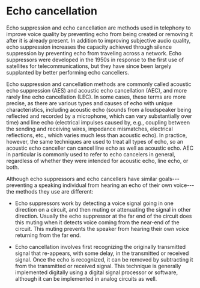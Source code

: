 # Echo cancellation


Echo suppression and echo cancellation are methods used in telephony to
improve voice quality by preventing echo from being created or removing
it after it is already present. In addition to improving subjective
audio quality, echo suppression increases the capacity achieved through
silence suppression by preventing echo from traveling across a network.
Echo suppressors were developed in the 1950s in response to the first
use of satellites for telecommunications, but they have since been
largely supplanted by better performing echo cancellers.

Echo suppression and cancellation methods are commonly called acoustic
echo suppression (AES) and acoustic echo cancellation (AEC), and more
rarely line echo cancellation (LEC). In some cases, these terms are more
precise, as there are various types and causes of echo with unique
characteristics, including acoustic echo (sounds from a loudspeaker
being reflected and recorded by a microphone, which can vary
substantially over time) and line echo (electrical impulses caused by,
e.g., coupling between the sending and receiving wires, impedance
mismatches, electrical reflections, etc., which varies much less than
acoustic echo). In practice, however, the same techniques are used to
treat all types of echo, so an acoustic echo canceller can cancel line
echo as well as acoustic echo. AEC in particular is commonly used to
refer to echo cancelers in general, regardless of whether they were
intended for acoustic echo, line echo, or both.

Although echo suppressors and echo cancellers have similar
goals---preventing a speaking individual from hearing an echo of their
own voice---the methods they use are different:

- Echo suppressors work by detecting a voice signal going in one
    direction on a circuit, and then muting or attenuating the signal in
    other direction. Usually the echo suppressor at the far end of the
    circuit does this muting when it detects voice coming from the
    near-end of the circuit. This muting prevents the speaker from
    hearing their own voice returning from the far end.

- Echo cancellation involves first recognizing the originally
    transmitted signal that re-appears, with some delay, in the
    transmitted or received signal. Once the echo is recognized, it can
    be removed by subtracting it from the transmitted or received
    signal. This technique is generally implemented digitally using a
    digital signal processor or software, although it can be implemented
    in analog circuits as well.

